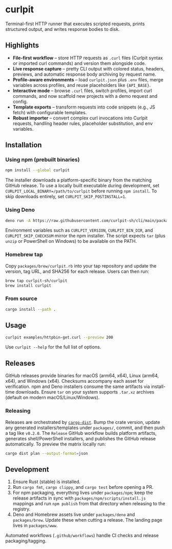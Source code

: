 # curlpit

Terminal-first HTTP runner that executes scripted requests, prints structured output, and writes response bodies to disk.

## Highlights

- **File-first workflow** – store HTTP requests as `.curl` files (Curlpit syntax or imported curl commands) and version them alongside code.
- **Live response capture** – pretty CLI output with colored status, headers, previews, and automatic response body archiving by request name.
- **Profile-aware environments** – load `curlpit.json` plus `.env` files, merge variables across profiles, and reuse placeholders like `{API_BASE}`.
- **Interactive mode** – browse `.curl` files, switch profiles, import curl commands, and now scaffold new projects with a demo request and config.
- **Template exports** – transform requests into code snippets (e.g., JS fetch) with configurable templates.
- **Robust importer** – convert complex curl invocations into Curlpit requests, handling header rules, placeholder substitution, and env variables.

## Installation

### Using npm (prebuilt binaries)

```bash
npm install --global curlpit
```

The installer downloads a platform-specific binary from the matching GitHub release. To use a locally built executable during development, set `CURLPIT_LOCAL_BINARY=/path/to/curlpit` before running `npm install`. To skip downloads entirely, set `CURLPIT_SKIP_POSTINSTALL=1`.

### Using Deno

```bash
deno run -A https://raw.githubusercontent.com/curlpit-sh/cli/main/packages/deno/src/index.ts
```

Environment variables such as `CURLPIT_VERSION`, `CURLPIT_BIN_DIR`, and `CURLPIT_SKIP_CHECKSUM` mirror the npm installer. The script expects `tar` (plus `unzip` or PowerShell on Windows) to be available on the PATH.

### Homebrew tap

Copy `packages/brew/curlpit.rb` into your tap repository and update the version, tag URL, and SHA256 for each release. Users can then run:

```bash
brew tap curlpit-sh/curlpit
brew install curlpit
```

### From source

```bash
cargo install --path .
```

## Usage

```bash
curlpit examples/httpbin-get.curl --preview 200
```

Use `curlpit --help` for the full list of options.

## Releases

GitHub releases provide binaries for macOS (arm64, x64), Linux (arm64, x64), and Windows (x64). Checksums accompany each asset for verification. npm and Deno installers consume the same artifacts via install-time downloads. Ensure `tar` on your system supports `.tar.xz` archives (default on modern macOS/Linux/Windows).

### Releasing

Releases are orchestrated by [`cargo-dist`](https://github.com/axodotdev/cargo-dist). Bump the crate version, update any generated installers/templates under `packages/`, commit, and then push a tag like `v0.2.0`. The `Release` GitHub workflow builds platform artifacts, generates shell/PowerShell installers, and publishes the GitHub release automatically. To preview the matrix locally run:

```bash
cargo dist plan --output-format=json
```

## Development

1. Ensure Rust (stable) is installed.
2. Run `cargo fmt`, `cargo clippy`, and `cargo test` before opening a PR.
3. For npm packaging, everything lives under `packages/npm`; keep the release artifacts in sync with `packages/npm/scripts/install.js` mappings and run `npm publish` from that directory when releasing to the registry.
4. Deno and Homebrew assets live under `packages/deno` and `packages/brew`. Update these when cutting a release. The landing page lives in `packages/www`.

Automated workflows (`.github/workflows`) handle CI checks and release packaging/tagging.
